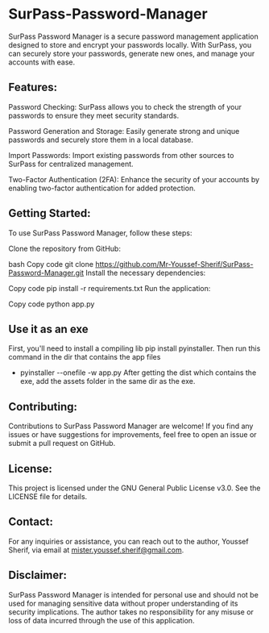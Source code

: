# SurPass-Password-Manager

SurPass Password Manager is a secure password management application designed to store and encrypt your passwords locally. With SurPass, you can securely store your passwords, generate new ones, and manage your accounts with ease.

## Features:

Password Checking: SurPass allows you to check the strength of your passwords to ensure they meet security standards.

Password Generation and Storage: Easily generate strong and unique passwords and securely store them in a local database.

Import Passwords: Import existing passwords from other sources to SurPass for centralized management.

Two-Factor Authentication (2FA): Enhance the security of your accounts by enabling two-factor authentication for added protection.

## Getting Started:

To use SurPass Password Manager, follow these steps:

Clone the repository from GitHub:

bash
Copy code
git clone https://github.com/Mr-Youssef-Sherif/SurPass-Password-Manager.git
Install the necessary dependencies:

Copy code
pip install -r requirements.txt
Run the application:

Copy code
python app.py

## Use it as an exe

First, you'll need to install a compiling lib pip install pyinstaller.
Then run this command in the dir that contains the app files
- pyinstaller --onefile -w app.py
After getting the dist which contains the exe, add the assets folder in the same dir as the exe.

## Contributing:

Contributions to SurPass Password Manager are welcome! If you find any issues or have suggestions for improvements, feel free to open an issue or submit a pull request on GitHub.

## License:

This project is licensed under the GNU General Public License v3.0. See the LICENSE file for details.

## Contact:

For any inquiries or assistance, you can reach out to the author, Youssef Sherif, via email at mister.youssef.sherif@gmail.com.


## Disclaimer:

SurPass Password Manager is intended for personal use and should not be used for managing sensitive data without proper understanding of its security implications. The author takes no responsibility for any misuse or loss of data incurred through the use of this application.

